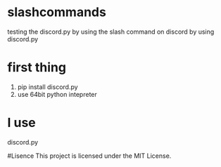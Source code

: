 # slashcommands
testing the discord.py by using the slash command on discord
by using discord.py

# first thing
1. pip install discord.py
2. use 64bit python intepreter

# I use
discord.py

#Lisence
This project is licensed under the MIT License.
